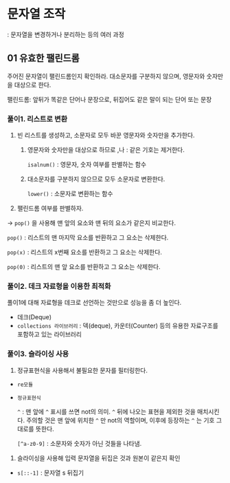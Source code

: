 # 문자열 조작
: 문자열을 변경하거나 분리하는 등의 여러 과정

## 01 유효한 팰린드롬

주어진 문자열이 팰린드롬인지 확인하라. 대소문자를 구분하지 않으며, 영문자와 숫자만을 대상으로 한다.

팰린드롬: 앞뒤가 똑같은 단어나 문장으로, 뒤집어도 같은 말이 되는 단어 또는 문장

### 풀이1. 리스트로 변환

1. 빈 리스트를 생성하고, 소문자로 모두 바꾼 영문자와 숫자만을 추가한다.
    1. 영문자와 숫자만을 대상으로 하므로 ,나 : 같은 기호는 제거한다.
        
        `isalnum()` : 영문자, 숫자 여부를 판별하는 함수
        
    2. 대소문자를 구분하지 않으므로 모두 소문자로 변환한다.
        
        `lower()` : 소문자로 변환하는 함수
        
2. 팰린드롬 여부를 판별하자. 

→ `pop()` 을 사용해 맨 앞의 요소와 맨 뒤의 요소가 같은지 비교한다.

`pop()` : 리스트의 맨 마지막 요소를 반환하고 그 요소는 삭제한다.

`pop(x)` : 리스트의 x번째 요소를 반환하고 그 요소는 삭제한다.

`pop(0)` : 리스트의 맨 앞 요소를 반환하고 그 요소는 삭제한다.

### 풀이2. 데크 자료형을 이용한 최적화

풀이1에 대해 자료형을 데크로 선언하는 것만으로 성능을 좀 더 높인다.

- 데크(Deque)
- `collections 라이브러리` : 덱(deque), 카운터(Counter) 등의 유용한 자료구조를 포함하고 있는 라이브러리

### 풀이3. 슬라이싱 사용

1. 정규표현식을 사용해서 불필요한 문자를 필터링한다.
- `re모듈`
- `정규표현식`
    
    `^` : 맨 앞에 `^` 표시를 쓰면 not의 의미. `^` 뒤에 나오는 표현을 제외한 것을 매치시킨다. 주의할 것은 맨 앞에 위치한 `^` 만 not의 역할이며, 이후에 등장하는 `^` 는 기호 그대로를 뜻한다.
    
    `[^a-z0-9]` : 소문자와 숫자가 아닌 것들을 나타냄.
    
1. 슬라이싱을 사용해 입력 문자열을 뒤집은 것과 원본이 같은지 확인
- `s[::-1]` : 문자열 s 뒤집기